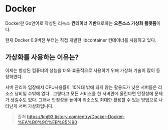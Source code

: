# Docker
Docker란 Go언어로 작성된 리눅스 **컨테이너 기반**으로하는 **오픈소스 가상화 플랫폼**이다.

현재 Docker 0.9버전 부터는 직접 개발한 libcontainer 컨테이너를 사용하고 있다.

## 가상화를 사용하는 이유는?

이제는 향상된 컴퓨터의 성능을 더욱 효율적으로 사용하기 위해 가상화 기술이 많이 등장하였다.

서버 관리자 입장에서 CPU사용률이 10%대 밖에 되지 않는 활용도가 낮은 서버들은 리소스 낭비일 수밖에 없다.  그렇다고 모든 서비스를 한 서버안에 올린다면 안정성에 문제가 생길수도 있다. 
그래서 안정성을 높이며 리소스도 최대한 활용할 수 있는 방법으로 나타난게 서버 가상화입니다.


> 출처
> https://khj93.tistory.com/entry/Docker-Docker-%EA%B0%9C%EB%85%90